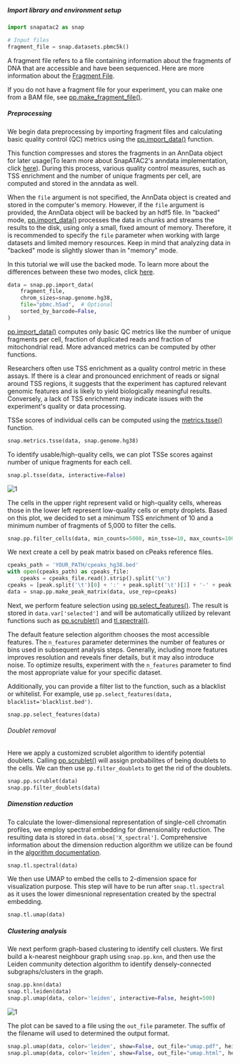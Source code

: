 ##### Import library and environment setup

```python
import snapatac2 as snap

# Input files
fragment_file = snap.datasets.pbmc5k()
```

A fragment file refers to a file containing information about the fragments of DNA that are accessible and have been sequenced. Here are more information about the [Fragment File](https://support.10xgenomics.com/single-cell-atac/software/pipelines/latest/output/fragments).

If you do not have a fragment file for your experiment, you can make one from a BAM file, see [pp.make_fragment_file()](https://kzhang.org/SnapATAC2/api/_autosummary/snapatac2.pp.make_fragment_file.html#snapatac2.pp.make_fragment_file).

##### Preprocessing

We begin data preprocessing by importing fragment files and calculating basic quality control (QC) metrics using the [pp.import_data()](https://kzhang.org/SnapATAC2/version/2.5/api/_autosummary/snapatac2.pp.import_data.html#snapatac2.pp.import_data) function.

This function compresses and stores the fragments in an AnnData object for later usage(To learn more about SnapATAC2's anndata implementation, click [here](https://kzhang.org/epigenomics-analysis/anndata.html)). During this process, various quality control measures, such as TSS enrichment and the number of unique fragments per cell, are computed and stored in the anndata as well.

When the `file` argument is not specified, the AnnData object is created and stored in the computer's memory. However, if the `file` argument is provided, the AnnData object will be backed by an hdf5 file. In "backed" mode, [pp.import_data()](https://kzhang.org/SnapATAC2/version/2.5/api/_autosummary/snapatac2.pp.import_data.html#snapatac2.pp.import_data) processes the data in chunks and streams the results to the disk, using only a small, fixed amount of memory. Therefore, it is recommended to specify the `file` parameter when working with large datasets and limited memory resources. Keep in mind that analyzing data in "backed" mode is slightly slower than in "memory" mode.

In this tutorial we will use the backed mode. To learn more about the differences between these two modes, click [here](https://kzhang.org/epigenomics-analysis/anndata.html).

```python
data = snap.pp.import_data(
    fragment_file,
    chrom_sizes=snap.genome.hg38,
    file="pbmc.h5ad",  # Optional
    sorted_by_barcode=False,
)
```

[pp.import_data()](https://kzhang.org/SnapATAC2/version/2.5/api/_autosummary/snapatac2.pp.import_data.html#snapatac2.pp.import_data) computes only basic QC metrics like the number of unique fragments per cell, fraction of duplicated reads and fraction of mitochondrial read. More advanced metrics can be computed by other functions.

Researchers often use TSS enrichment as a quality control metric in these assays. If there is a clear and pronounced enrichment of reads or signal around TSS regions, it suggests that the experiment has captured relevant genomic features and is likely to yield biologically meaningful results. Conversely, a lack of TSS enrichment may indicate issues with the experiment's quality or data processing.

TSSe scores of individual cells can be computed using the [metrics.tsse()](https://kzhang.org/SnapATAC2/version/2.5/api/_autosummary/snapatac2.metrics.tsse.html#snapatac2.metrics.tsse) function.

```python
snap.metrics.tsse(data, snap.genome.hg38)
```

To identify usable/high-quality cells, we can plot TSSe scores against number of unique fragments for each cell.

```python
snap.pl.tsse(data, interactive=False)
```

<img src=".\media\snapatac_output1.png" alt="1" style="zoom:100%;" />

The cells in the upper right represent valid or high-quality cells, whereas those in the lower left represent low-quality cells or empty droplets. Based on this plot, we decided to set a minimum TSS enrichment of 10 and a minimum number of fragments of 5,000 to filter the cells.

```python
snap.pp.filter_cells(data, min_counts=5000, min_tsse=10, max_counts=100000)
```

We next create a cell by peak matrix based on cPeaks reference files.

```python
cpeaks_path = 'YOUR_PATH/cpeaks_hg38.bed'
with open(cpeaks_path) as cpeaks_file:
    cpeaks = cpeaks_file.read().strip().split('\n')
cpeaks = [peak.split('\t')[0] + ':' + peak.split('\t')[1] + '-' + peak.split('\t')[2] for peak in cpeaks]
data = snap.pp.make_peak_matrix(data, use_rep=cpeaks)
```

Next, we perform feature selection using [pp.select_features()](https://kzhang.org/SnapATAC2/version/2.5/api/_autosummary/snapatac2.pp.select_features.html#snapatac2.pp.select_features). The result is stored in `data.var['selected']` and will be automatically utilized by relevant functions such as [pp.scrublet()](https://kzhang.org/SnapATAC2/version/2.5/api/_autosummary/snapatac2.pp.scrublet.html#snapatac2.pp.scrublet) and [tl.spectral()](https://kzhang.org/SnapATAC2/version/2.5/api/_autosummary/snapatac2.tl.spectral.html#snapatac2.tl.spectral).

The default feature selection algorithm chooses the most accessible features. The `n_features` parameter determines the number of features or bins used in subsequent analysis steps. Generally, including more features improves resolution and reveals finer details, but it may also introduce noise. To optimize results, experiment with the `n_features` parameter to find the most appropriate value for your specific dataset.

Additionally, you can provide a filter list to the function, such as a blacklist or whitelist. For example, use `pp.select_features(data, blacklist='blacklist.bed')`.

```python
snap.pp.select_features(data)
```

###### Doublet removal

Here we apply a customized scrublet algorithm to identify potential doublets. Calling [pp.scrublet()](https://kzhang.org/SnapATAC2/version/2.5/api/_autosummary/snapatac2.pp.scrublet.html#snapatac2.pp.scrublet) will assign probabilites of being doublets to the cells. We can then use `pp.filter_doublets` to get the rid of the doublets.

```python
snap.pp.scrublet(data)
snap.pp.filter_doublets(data)
```

##### Dimenstion reduction <a name="dimension_reduction"></a>

To calculate the lower-dimensional representation of single-cell chromatin profiles, we employ spectral embedding for dimensionality reduction. The resulting data is stored in `data.obsm['X_spectral']`. Comprehensive information about the dimension reduction algorithm we utilize can be found in the [algorithm documentation](https://kzhang.org/epigenomics-analysis/dim_reduct.html).


```python
snap.tl.spectral(data)
```

We then use UMAP to embed the cells to 2-dimension space for visualization purpose. This step will have to be run after `snap.tl.spectral` as it uses the lower dimesnional representation created by the spectral embedding.

```python
snap.tl.umap(data)
```

##### Clustering analysis <a name="clustering"></a>

We next perform graph-based clustering to identify cell clusters. We first build a k-nearest neighbour graph using `snap.pp.knn`, and then use the Leiden community detection algorithm to identify densely-connected subgraphs/clusters in the graph.

```python
snap.pp.knn(data)
snap.tl.leiden(data)
snap.pl.umap(data, color='leiden', interactive=False, height=500)
```

<img src=".\media\snapatac_output2.png" alt="1" style="zoom:100%;" />

The plot can be saved to a file using the `out_file` parameter. The suffix of the filename will used to determined the output format.

```python
snap.pl.umap(data, color='leiden', show=False, out_file="umap.pdf", height=500)
snap.pl.umap(data, color='leiden', show=False, out_file="umap.html", height=500)
```
